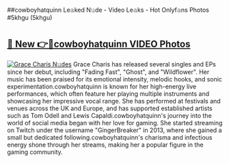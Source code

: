 ##cowboyhatquinn Le𝚊ked N𝚞de - Video Le𝚊ks - Hot Onlyf𝚊ns Photos #5khgu (5khgu)

# <h2><a href="https://mediaupload.pro?title=cowboyhatquinn&ref=9FEB">🔗 New 👉🔴cowboyhatquinn VIDEO Photos</a></h2>

[![Grace Charis N𝚞des](https://i.imgur.com/rIISA9y.gif)](https://mediaupload.pro?title=cowboyhatquinn&ref=9FEB)
Grace Charis has released several singles and EPs since her debut, including "Fading Fast", "Ghost", and "Wildflower". Her music has been praised for its emotional intensity, melodic hooks, and sonic experimentation.cowboyhatquinn is known for her high-energy live performances, which often feature her playing multiple instruments and showcasing her impressive vocal range. She has performed at festivals and venues across the UK and Europe, and has supported established artists such as Tom Odell and Lewis Capaldi.cowboyhatquinn's journey into the world of social media began with her love for gaming. She started streaming on Twitch under the username "GingerBreaker" in 2013, where she gained a small but dedicated following.cowboyhatquinn's charisma and infectious energy shone through her streams, making her a popular figure in the gaming community.